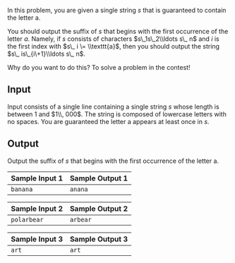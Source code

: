 
In this problem, you are given a single string $s$ that is guaranteed to contain the
 letter a.


You should output the suffix of $s$ that begins with the first
 occurrence of the letter $a$. Namely, if $s$ consists of characters
 $s\_1s\_2\\ldots s\_ n$ and
 $i$ is the first index
 with $s\_ i \= \\texttt{a}$,
 then you should output the string $s\_ is\_{i\+1}\\ldots s\_ n$.


Why do you want to do this? To solve a problem in the
 contest!


Input
-----


Input consists of a single line containing a single string
 $s$ whose length is
 between $1$ and
 $1\\, 000$. The string is
 composed of lowercase letters with no spaces. You are
 guaranteed the letter a appears at
 least once in $s$.


Output
------


Output the suffix of $s$ that begins with the first
 occurrence of the letter a.




| Sample Input 1 | Sample Output 1 |
| --- | --- |
| ``` banana  ``` | ``` anana  ``` |




| Sample Input 2 | Sample Output 2 |
| --- | --- |
| ``` polarbear  ``` | ``` arbear  ``` |




| Sample Input 3 | Sample Output 3 |
| --- | --- |
| ``` art  ``` | ``` art  ``` |


